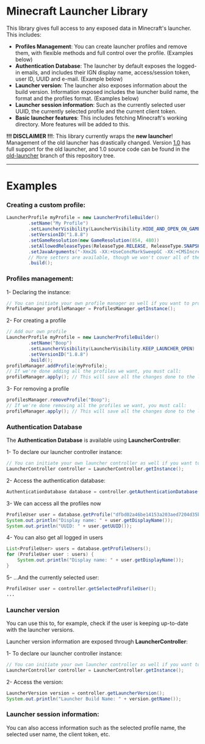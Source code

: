 # Minecraft Launcher Library
This library gives full access to any exposed data in Minecraft's launcher. This includes:

* **Profiles Management**: You can create launcher profiles and remove them, with flexible methods and full control over the profile. (Examples below)
* **Authentication Database**: The launcher by default exposes the logged-in emails, and includes their IGN display name, access/session token, user ID, UUID and e-mail. (Example below)
* **Launcher version**: The launcher also exposes information about the build version. Information exposed includes the launcher build name, the format and the profiles format. (Examples below)
* **Launcher session information**: Such as the currently selected user UUID, the currently selected profile and the current client token.
* **Basic launcher features**: This includes fetching Minecraft's working directory. More features will be added to this.

**!!! DISCLAIMER !!!**: This library currently wraps the **new launcher**! Management of the old launcher has drastically changed. Version [1.0](https://github.com/ReflxctionDev/MinecraftLauncherLibrary/releases/tag/1.0) has full support
for the old launcher, and 1.0 source code can be found in the [old-launcher](https://github.com/ReflxctionDev/MinecraftLauncherLibrary/tree/old-launcher) branch of this repository tree.

* ****
# Examples

### Creating a custom profile:
```java
LauncherProfile myProfile = new LauncherProfileBuilder()
        .setName("My Profile")
        .setLauncherVisibility(LauncherVisibility.HIDE_AND_OPEN_ON_GAME_CLOSE)
        .setVersionID("1.8.8")
        .setGameResolution(new GameResolution(854, 480))
        .setAllowedReleaseTypes(ReleaseType.RELEASE, ReleaseType.SNAPSHOT)
        .setJavaArguments("-Xmx2G -XX:+UseConcMarkSweepGC -XX:+CMSIncrementalMode -XX:-UseAdaptiveSizePolicy -Xmn1GM")
        // More setters are available, though we won't cover all of them
        .build();
```

### Profiles management:
1- Declaring the instance:
```java
// You can initiate your own profile manager as well if you want to provide a custom location for the launcher_version.json.
ProfileManager profileManager = ProfilesManager.getInstance();
```

2- For creating a profile
```java
// Add our own profile
LauncherProfile myProfile = new LauncherProfileBuilder()
        .setName("Boop")
        .setLauncherVisibility(LauncherVisibility.KEEP_LAUNCHER_OPEN)
        .setVersionID("1.8.8")
        .build();
profileManager.addProfile(myProfile);
// If we're done adding all the profiles we want, you must call:
profileManager.apply(); // This will save all the changes done to the launcher
```

3- For removing a profile
```java
profilesManager.removeProfile("Boop");
// If we're done removing all the profiles we want, you must call:
profileManager.apply(); // This will save all the changes done to the launcher
```

### Authentication Database
The **Authentication Database** is available using **LauncherController**:

1- To declare our launcher controller instance:
```java
// You can initiate your own launcher controller as well if you want to provide a custom location for the launcher_version.json.
LauncherController controller = LauncherController.getInstance();
```

2- Access the authentication database:
```java
AuthenticationDatabase database = controller.getAuthenticationDatabase();
```

3- We can access all the profiles now
```java
ProfileUser user = database.getProfile("dfbd02a46be14153a203aed7204d35b6"); // This is for example my UUID
System.out.println("Display name: " + user.getDisplayName());
System.out.println("UUID: " + user.getUUID());
```

4- You can also get all logged in users
```java
List<ProfileUser> users = database.getProfileUsers();
for (ProfileUser user : users) {
    System.out.println("Display name: " + user.getDisplayName());
}
```

5- ...And the currently selected user:
```java
ProfileUser user = controller.getSelectedProfileUser();
...
```

### Launcher version
You can use this to, for example, check if the user is keeping up-to-date with the launcher versions.

Launcher version information are exposed through **LauncherController**:

1- To declare our launcher controller instance:
```java
// You can initiate your own launcher controller as well if you want to provide a custom location for the launcher_version.json.
LauncherController controller = LauncherController.getInstance();
```

2- Access the version:
```java
LauncherVersion version = controller.getLauncherVersion();
System.out.println("Launcher Build Name: " + version.getName());
```

### Launcher session information:
You can also access information such as the selected profile name, the selected user name, the client token, etc.